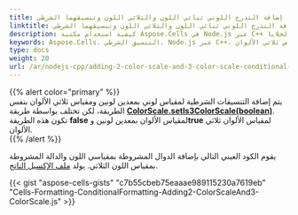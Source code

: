 ```yaml
---  
title: إضافة التدرج اللوني ثنائي اللون والثلاثي اللون وتنسيقهما الشرطي 
linktitle: إضافة التدرج اللوني ثنائي اللون والثلاثي اللون وتنسيقهما الشرطي  
description: كيفية استخدام مكتبة Aspose.Cells في Node.js عبر C++ لإضافة تنسيق شرطي لنسب لونين وثلاثة ألوان. من خلال ضبط هذه المعايير، لديك سيطرة أكبر على مظهر الخلايا.  
keywords: Aspose.Cells، التنسيق الشرطي، Node.js عبر C++، نسبة الألوان، مقياس لوني بمعدين لونين، مقياس ثلاثي الألوان  
type: docs  
weight: 20  
url: /ar/nodejs-cpp/adding-2-color-scale-and-3-color-scale-conditional-formattings/  
---  
```


{{% alert color="primary" %}}  
يتم إضافة التنسيقات الشرطية لمقياس لوني بمعدين لونين ومقياس ثلاثي الألوان بنفس الطريقة، لكن تختلف بواسطة طريقة [**ColorScale.setIs3ColorScale(boolean)**](https://reference.aspose.com/cells/nodejs-cpp/colorscale/#setIs3ColorScale-boolean-). تكون هذه الطريقة **false** لمقياس الألوان بمعدين لونين و**true** لمقياس الألوان ثلاثي الألوان.  
{{% /alert %}}  

يقوم الكود العيني التالي بإضافة الدوال المشروطة بمقياسي اللون والدالة المشروطة بمقياس اللون الثلاثي. يولد [ملف الإكسيل الناتج](5115058.xlsx).  

{{< gist "aspose-cells-gists" "c7b55cbeb75eaaae989115230a7619eb" "Cells-Formatting-ConditionalFormatting-Adding2-ColorScaleAnd3-ColorScale.js" >}}


